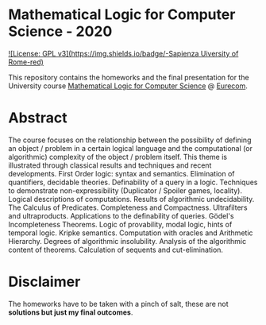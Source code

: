 # Mathematical Logic for Computer Science - 2020
[![License: GPL v3](https://img.shields.io/badge/-Sapienza Uiversity of Rome-red)](https://www.gnu.org/licenses/gpl-3.0)

This repository contains the homeworks and the final presentation for the University course [Mathematical Logic for Computer Science](https://gomppublic.uniroma1.it/Insegnamenti/Render.aspx?UID=a41c2b30-475a-45cf-8bb1-cffc83e33d90&CodiceInsegnamento=1047636&CodiceCurriculum=aa879c53-02b5-418b-b781-1929ea8e9658&CodiceUT=c7b57f2b-572d-4302-a10d-d72d92af1fe5) @ [Eurecom](https://www.uniroma1.it/it/pagina-strutturale/home).
# Abstract
The course focuses on the relationship between the possibility of defining an object / problem in a certain logical language and the computational (or algorithmic) complexity of the object / problem itself. This theme is illustrated through classical results and techniques and recent developments. First Order logic: syntax and semantics. Elimination of quantifiers, decidable theories. Definability of a query in a logic. Techniques to demonstrate non-expressibility (Duplicator / Spoiler games, locality). Logical descriptions of computations. Results of algorithmic undecidability. The Calculus of Predicates. Completeness and Compactness. Ultrafilters and ultraproducts. Applications to the definability of queries. Gödel's Incompleteness Theorems. Logic of provability, modal logic, hints of temporal logic. Kripke semantics. Computation with oracles and Arithmetic Hierarchy. Degrees of algorithmic insolubility. Analysis of the algorithmic content of theorems. Calculation of sequents and cut-elimination.

# Disclaimer
The homeworks have to be taken with a pinch of salt, these are not **solutions but just my final outcomes**.
